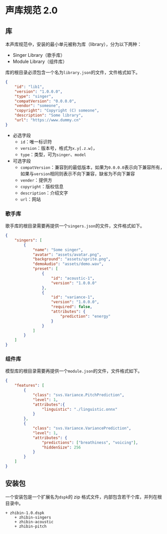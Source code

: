 # 声库规范 2.0

## 库

本声库规范中，安装的最小单元被称为库（library），分为以下两种：
+ Singer Library（歌手库）
+ Module Library（组件库）

库的根目录必须包含一个名为`library.json`的文件，文件格式如下。

```json
{
    "id": "lib1",
    "version": "1.0.0.0",
    "type": "singer",
    "compatVersion": "0.0.0.0",
    "vendor": "someone",
    "copyright": "Copyright (C) someone",
    "description": "Some library",
    "url": "https://www.dummy.cn"
}
```

+ 必选字段
    + `id`：唯一标识符
    + `version`：版本号，格式为`x.y[.z.w]`，
    + `type`：类型，可为`singer`、`model`
+ 可选字段
    + `compatVersion`：兼容到的最低版本，如果为`0.0.0.0`表示向下兼容所有，如果与`version`相同则表示不向下兼容，缺省为不向下兼容
    + `vender`：提供方
    + `copyright`：版权信息
    + `description`：介绍文字
    + `url`：网站

### 歌手库

歌手库的根目录需要再提供一个`singers.json`的文件，文件格式如下。
```json
{
    "singers": [
        {
            "name": "Some singer",
            "avatar": "assets/avatar.png",
            "background": "assets/sprite.png",
            "demoAudio": "assets/demo.wav",
            "preset": [
                {
                    "id": "acoustic-1",
                    "version": "1.0.0.0"
                },
                {
                    "id": "variance-1",
                    "version": "1.0.0.0",
                    "required": false,
                    "attributes": {
                        "prediction": "energy"
                    }
                }
            ]
        }
    ]
}
```

### 组件库

模型库的根目录需要再提供一个`module.json`的文件，文件格式如下。
```json
{
    "features": [
        {
            "class": "svs.Variance.PitchPrediction",
            "level": 1,
            "attributes":{
                "linguistic": "./linguistic.onnx"
            }
        },
        {
            "class": "svs.Variance.VariancePrediction",
            "level": 1,
            "attributes": {
                "predictions": ["breathiness", "voicing"],
                "hiddenSize": 256
            }
        }
    ]
}
```

## 安装包

一个安装包是一个扩展名为`dspk`的 zip 格式文件，内部包含若干个库，并列在根目录中。

```
+ zhibin-1.0.dspk
    + zhibin-singers
    + zhibin-acoustic
    + zhibin-pitch
```